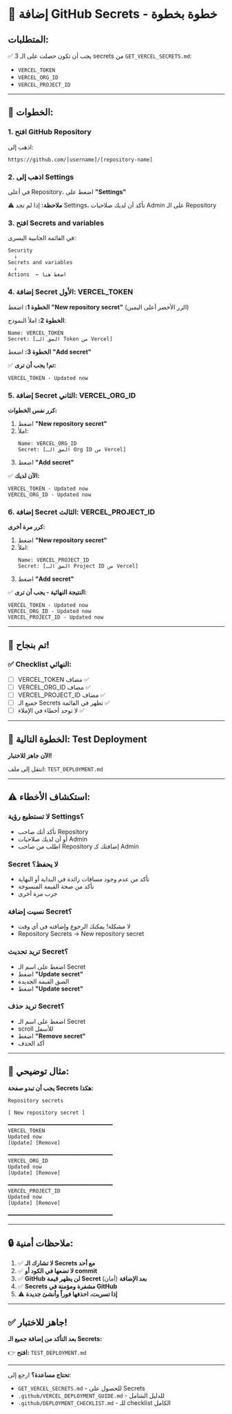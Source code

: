 # 🔐 إضافة GitHub Secrets - خطوة بخطوة

## المتطلبات:
✅ يجب أن تكون حصلت على الـ 3 secrets من `GET_VERCEL_SECRETS.md`:
- `VERCEL_TOKEN`
- `VERCEL_ORG_ID`
- `VERCEL_PROJECT_ID`

---

## 📍 الخطوات:

### 1. افتح GitHub Repository

اذهب إلى:
```
https://github.com/[username]/[repository-name]
```

### 2. اذهب إلى Settings

في أعلى Repository، اضغط على **"Settings"**

⚠️ **ملاحظة:** إذا لم تجد Settings، تأكد أن لديك صلاحيات Admin على الـ Repository

### 3. افتح Secrets and variables

في القائمة الجانبية اليسرى:
```
Security
  ↓
Secrets and variables
  ↓
Actions  ← اضغط هنا
```

### 4. إضافة Secret الأول: VERCEL_TOKEN

**الخطوة 1:** اضغط **"New repository secret"** (الزر الأخضر أعلى اليمين)

**الخطوة 2:** املأ النموذج:
```
Name: VERCEL_TOKEN
Secret: [الصق الـ Token من Vercel]
```

**الخطوة 3:** اضغط **"Add secret"**

✅ **تم! يجب أن ترى:**
```
VERCEL_TOKEN - Updated now
```

### 5. إضافة Secret الثاني: VERCEL_ORG_ID

**كرر نفس الخطوات:**

1. اضغط **"New repository secret"**
2. املأ:
   ```
   Name: VERCEL_ORG_ID
   Secret: [الصق الـ Org ID من Vercel]
   ```
3. اضغط **"Add secret"**

✅ **الآن لديك:**
```
VERCEL_TOKEN - Updated now
VERCEL_ORG_ID - Updated now
```

### 6. إضافة Secret الثالث: VERCEL_PROJECT_ID

**كرر مرة أخرى:**

1. اضغط **"New repository secret"**
2. املأ:
   ```
   Name: VERCEL_PROJECT_ID
   Secret: [الصق الـ Project ID من Vercel]
   ```
3. اضغط **"Add secret"**

✅ **النتيجة النهائية - يجب أن ترى:**
```
VERCEL_TOKEN - Updated now
VERCEL_ORG_ID - Updated now
VERCEL_PROJECT_ID - Updated now
```

---

## 🎉 تم بنجاح!

### ✅ Checklist النهائي:

- [ ] VERCEL_TOKEN مضاف ✅
- [ ] VERCEL_ORG_ID مضاف ✅
- [ ] VERCEL_PROJECT_ID مضاف ✅
- [ ] جميع الـ Secrets تظهر في القائمة ✅
- [ ] لا توجد أخطاء في الإملاء ✅

---

## 🚀 الخطوة التالية: Test Deployment

**الآن جاهز للاختبار!**

انتقل إلى ملف: `TEST_DEPLOYMENT.md`

---

## ⚠️ استكشاف الأخطاء:

### لا تستطيع رؤية Settings؟
- تأكد أنك صاحب Repository
- أو أن لديك صلاحيات Admin
- اطلب من صاحب Repository إضافتك كـ Admin

### Secret لا يحفظ؟
- تأكد من عدم وجود مسافات زائدة في البداية أو النهاية
- تأكد من صحة القيمة المنسوخة
- جرب مرة أخرى

### نسيت إضافة Secret؟
- لا مشكلة! يمكنك الرجوع وإضافته في أي وقت
- Repository Secrets → New repository secret

### تريد تحديث Secret؟
- اضغط على اسم الـ Secret
- اضغط **"Update secret"**
- الصق القيمة الجديدة
- اضغط **"Update secret"**

### تريد حذف Secret؟
- اضغط على اسم الـ Secret
- scroll للأسفل
- اضغط **"Remove secret"**
- أكد الحذف

---

## 📸 مثال توضيحي:

**يجب أن تبدو صفحة Secrets هكذا:**

```
Repository secrets

[ New repository secret ]

━━━━━━━━━━━━━━━━━━━━━━━━━━━━━━━━━━
VERCEL_TOKEN
Updated now
[Update] [Remove]

━━━━━━━━━━━━━━━━━━━━━━━━━━━━━━━━━━
VERCEL_ORG_ID
Updated now
[Update] [Remove]

━━━━━━━━━━━━━━━━━━━━━━━━━━━━━━━━━━
VERCEL_PROJECT_ID
Updated now
[Update] [Remove]

━━━━━━━━━━━━━━━━━━━━━━━━━━━━━━━━━━
```

---

## 🔒 ملاحظات أمنية:

1. ✅ **لا تشارك الـ Secrets مع أحد**
2. ✅ **لا تضعها في الكود أو commit**
3. ✅ **GitHub لن يظهر قيمة Secret بعد الإضافة** (أمان)
4. ✅ **Secrets مشفرة ومؤمنة في GitHub**
5. ⚠️ **إذا تسربت، احذفها فوراً وأنشئ جديدة**

---

## ✅ جاهز للاختبار!

**بعد التأكد من إضافة جميع الـ Secrets:**

👉 **افتح:** `TEST_DEPLOYMENT.md`

---

**تحتاج مساعدة؟** ارجع إلى:
- `GET_VERCEL_SECRETS.md` - للحصول على Secrets
- `.github/VERCEL_DEPLOYMENT_GUIDE.md` - للدليل الشامل
- `.github/DEPLOYMENT_CHECKLIST.md` - للـ checklist الكامل
